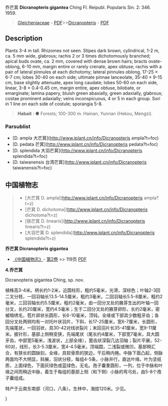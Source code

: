 乔芒萁 **Dicranopteris gigantea** Ching Fl. Reipubl. Popularis Sin. 2: 346. 1959.

> [Gleicheniaceae](http://www.iplant.cn/info/Gleicheniaceae?t=foc) - [PDF](http://www.iplant.cn/foc/pdf/Gleicheniaceae.pdf)>>[Dicranopteris](http://www.iplant.cn/info/Dicranopteris?t=foc) - [PDF](http://www.iplant.cn/foc/pdf/Dicranopteris.pdf)

## Description

Plants 3-4 m tall. Rhizomes not seen. Stipes dark brown, cylindrical, 1-2 m, ca. 5 mm wide, glabrous; rachis 2 or 3 times dichotomously branched; apical buds ovate, ca. 2 mm, covered with dense brown hairs; bracts ovate-oblong, 6-10 mm, margin entire or rarely crenate, apex obtuse; rachis with a pair of lateral pinnules at each dichotomy; lateral pinnules oblong, 17-25 × 6-7 cm; lobes 30-40 on each side; ultimate pinnae lanceolate, 35-40 × 9-15 cm, base slightly attenuate, apex long caudate; lobes 50-60 on each side, linear, 3-8 × 0.4-0.45 cm, margin entire, apex obtuse, bilobate, or emarginate; lamina papery, bluish green abaxially, green adaxially, glabrous; costae prominent adaxially; veins inconspicuous, 4 or 5 in each group. Sori in 1 line on each side of costule; sporangia 5-8.

> **Habait** : 
>● Forests; 100-300 m. Hainan, Yunnan (Hekou, Mengzi).

### Parsublist

* [D.  ampla  大芒萁](http://www.iplant.cn/info/Dicranopteris ampla?t=foc)
* [D.  pedata  芒萁](http://www.iplant.cn/info/Dicranopteris pedata?t=foc)
* [D.  splendida  大羽芒萁](http://www.iplant.cn/info/Dicranopteris splendida?t=foc)
* [D.  taiwanensis  台湾芒萁](http://www.iplant.cn/info/Dicranopteris taiwanensis?t=foc)

## 中国植物志

> * [大芒萁  D.  ampla](http://www.iplant.cn/info/Dicranopteris ampla?t=z)
> * [芒萁  D.  dichotoma](http://www.iplant.cn/info/Dicranopteris dichotoma?t=z)
> * [铁芒萁  D.  linearis](http://www.iplant.cn/info/Dicranopteris linearis?t=z)
> * [大羽芒萁  D.  splendida](http://www.iplant.cn/info/Dicranopteris splendida?t=z)

**乔芒萁 Dicranopteris gigantea**

* [《中国植物志》](http://www.iplant.cn/frps)- [第2卷](http://www.iplant.cn/frps/vol/2) >> 119页 [PDF](http://www.iplant.cn/frps/pdf/2/119.PDF)

**4.乔芒萁**

Dicranopteris gigantea Ching, sp. nov.

植株高3-4米。柄长约1-2米，近圆柱形，粗约5毫米，光滑，深棕色；叶轴2-3回二叉分枝，一回羽轴长13.5-14.5厘米，粗约3毫米，二回羽轴长5.5-8厘米，粗约2毫米，三回羽轴长约5.5厘米，粗约2毫米，由一回分叉处的腋芽生出的叶轴一回分叉，长约20厘米，宽约4.5毫米；生于二回分叉处的腋芽卵形，长约2毫米，密被暗绣毛，苞片卵状长圆形，长6-10毫米，顶钝，全缘或下部具少数粗牙齿；各回分叉处两侧均有一对托叶状羽片，下斜，长17-25厘米，宽6-7厘米，长圆形，先端尾状，一回羽状，具30-42对线状裂片；末回羽片长35-41厘米，宽9-11厘米。披针形，基部上侧稍变狭，先端尾状（尾长约4厘米，下部宽7毫米，具大圆牙齿，中部宽5毫米，浅波状，上部全缘），篦齿状深裂几达羽轴；裂片平展，52-60对，线形，长3-5.3厘米，宽4-4.5毫米，顶端圆，二浅裂或微凹，基部稍汇合，有狭长的圆缺刻，全缘，具软骨质的狭边，干后稍内捲。中脉下面凸起，侧脉两面均不大明显，斜展，羽状分枝，每组4-5条，小脉并行，直达叶缘。叶为坚纸质，上面绿色，下面灰绿色或蓝绿色，无毛。孢子囊羣圆形，一列，位于中脉和叶缘之间而稍近中脉，着生于每组的基部上侧（和下侧）小脉的弯弓处，由5-8个孢子囊组成。

特产于云南东南部（河口，八条）。生林中，海拔120米。少见。

}